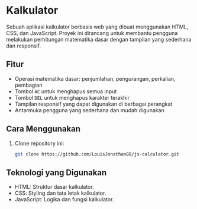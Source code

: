 # Kalkulator
Sebuah aplikasi kalkulator berbasis web yang dibuat menggunakan HTML, CSS, dan JavaScript.
Proyek ini dirancang untuk membantu pengguna melakukan perhitungan matematika dasar dengan tampilan yang sederhana dan responsif.

## Fitur
- Operasi matematika dasar: penjumlahan, pengurangan, perkalian, pembagian
- Tombol `AC` untuk menghapus semua input
- Tombol `DEL` untuk menghapus karakter terakhir
- Tampilan responsif yang dapat digunakan di berbagai perangkat
- Antarmuka pengguna yang sederhana dan mudah digunakan

## Cara Menggunakan
1. Clone repository ini:
   ```bash
   git clone https://github.com/LouisJonathan88/js-calculator.git
   
## Teknologi yang Digunakan
- HTML: Struktur dasar kalkulator.
- CSS: Styling dan tata letak kalkulator.
- JavaScript: Logika dan fungsi kalkulator.
